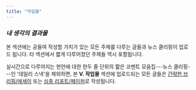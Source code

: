 ```yaml
---
title: "작업물"
---
```


*<h3> 내 생각의 결과물 </h3>*

본 섹션에는 공들여 작성할 가치가 있는 모든 주제를 다루는 글들과 뉴스 클리핑이 업로드 됩니다. 타 섹션에서 짧게 다루어졌던 주제들 역시 포함됩니다.

실시간으로 다루어지는 현안에 대한 한두 줄 단위의 짧은 코멘트 모음집---뉴스 클리핑---인 '데일리 스낵'을 제외하면, 본 **V. 작업물** 섹션에 업로드되는 모든 글들은 [간략한 브리핑/에세이][ref1] 또는 [심층 리포트/페이퍼][ref2]로 작성됩니다.



[ref1]: https://snowballassociates.com/ko/works/light_format/
[ref2]: https://snowballassociates.com/ko/works/full_format/